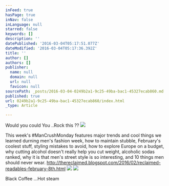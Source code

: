 ```yaml
---
inFeed: true
hasPage: true
inNav: false
inLanguage: null
starred: false
keywords: []
description: ''
datePublished: '2016-03-04T05:17:51.077Z'
dateModified: '2016-03-04T05:17:36.392Z'
title: ''
author: []
authors: []
publisher:
  name: null
  domain: null
  url: null
  favicon: null
sourcePath: _posts/2016-03-04-0249b2a1-9c25-49ba-bac1-45327ecab860.md
published: true
url: 0249b2a1-9c25-49ba-bac1-45327ecab860/index.html
_type: Article

---
```

Would you could You ..Rock this ??
![](https://the-grid-user-content.s3-us-west-2.amazonaws.com/5295a7a3-8015-4960-95eb-dc4bc4cc7a80.png)

This week's \#ManCrushMonday features major trends and cool things we learned durning men's fashion week, how to maintain stubble, February's coolest stuff, styling mistakes to avoid, how to explore Europe on a budget, why cutting alcohol doesn't really help you cut weight, alcoholic sodas ranked, why it is that men's street style is so interesting, and 10 things men should never wear. 
http://thereclaimed.blogspot.com/2016/02/reclaimed-readables-february-8th.html﻿
![](https://the-grid-user-content.s3-us-west-2.amazonaws.com/4afea54e-89ed-4367-9c66-d690ce872b72.jpg)
![](https://the-grid-user-content.s3-us-west-2.amazonaws.com/f66328b8-30d3-48d0-abcb-2d2e0a4a8080.jpg)

Black Coffee ...Hot steam